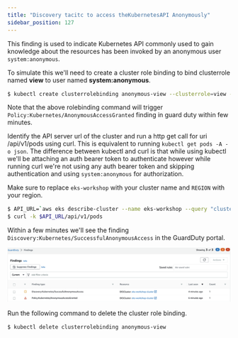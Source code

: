 ```yaml
---
title: "Discovery tacitc to access theKubernetesAPI Anonymously"
sidebar_position: 127
---
```


This finding is used to indicate Kubernetes API commonly used to gain knowledge about the resources has been invoked by an anonymous user `system:anonymous`.

To simulate this we'll need to create a cluster role binding to bind clusterrole named **view** to user named **system:anonymous**.

```bash
$ kubectl create clusterrolebinding anonymous-view --clusterrole=view --user=system:anonymous
```

Note that the above rolebinding command will trigger `Policy:Kubernetes/AnonymousAccessGranted` finding in guard duty within few minutes.

Identify the API server url of the cluster and run a http get call for uri /api/v1/pods using curl. This is equivalent to running `kubectl get pods -A -o json`. The difference between kubectl and curl is that while using kubectl we'll be attaching an auth bearer token to authenticate however while running curl we're not using any auth bearer token and skipping authentication and using `system:anonymous` for authorization.

Make sure to replace `eks-workshop` with your cluster name and `REGION` with your region.

```bash
$ API_URL=`aws eks describe-cluster --name eks-workshop --query "cluster.endpoint" --region <REGION> --output text`
$ curl -k $API_URL/api/v1/pods
```

Within a few minutes we'll see the finding `Discovery:Kubernetes/SuccessfulAnonymousAccess` in the GuardDuty portal.

![](discovery_SuccessfulAnonymousAccess.png)

Run the following command to delete the cluster role binding.

```bash
$ kubectl delete clusterrolebinding anonymous-view
```
